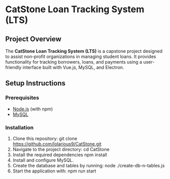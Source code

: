 # CatStone Loan Tracking System (LTS)

## Project Overview
The **CatStone Loan Tracking System (LTS)** is a capstone project designed to assist non-profit organizations in managing student loans. 
It provides functionality for tracking borrowers, loans, and payments using a user-friendly interface built with Vue.js, MySQL, and Electron.

## Setup Instructions

### Prerequisites
- [Node.js](https://nodejs.org/) (with npm)
- [MySQL](https://www.mysql.com/)

### Installation
1. Clone this repository:
    git clone https://github.com/lolarious9/CatStone.git
2. Navigate to the project directory:
    cd CatStone
3. Install the required dependencies
    npm install
4. Install and configure MySQL.
5. Create the database and tables by running:
    node ./create-db-n-tables.js
6. Start the application with:
     npm run start
